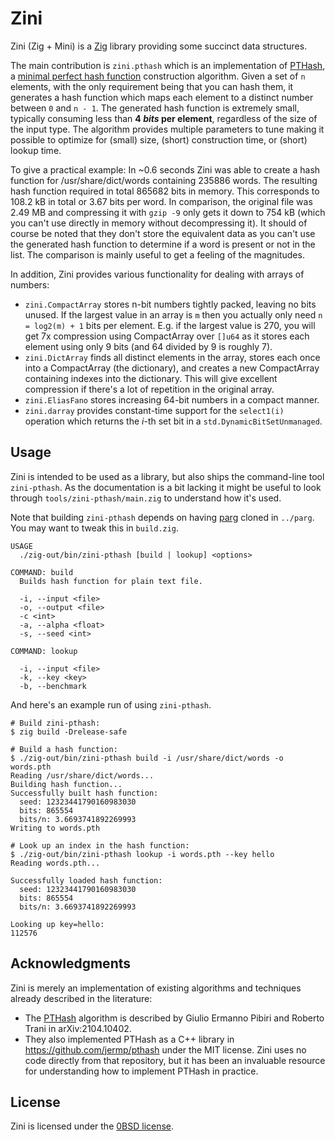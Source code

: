 # Zini

Zini (Zig + Mini) is a [Zig](https://ziglang.org/) library providing some succinct data structures.

The main contribution is `zini.pthash` which is an implementation of [PTHash][pthash], a [minimal perfect hash function](https://en.wikipedia.org/wiki/Perfect_hash_function) construction algorithm.
Given a set of `n` elements, with the only requirement being that you can hash them, it generates a hash function which maps each element to a distinct number between `0` and `n - 1`.
The generated hash function is extremely small, typically consuming less than **4 _bits_ per element**, regardless of the size of the input type.
The algorithm provides multiple parameters to tune making it possible to optimize for (small) size, (short) construction time, or (short) lookup time.

To give a practical example:
In ~0.6 seconds Zini was able to create a hash function for /usr/share/dict/words containing 235886 words.
The resulting hash function required in total 865682 bits in memory.
This corresponds to 108.2 kB in total or 3.67 bits per word.
In comparison, the original file was 2.49 MB and compressing it with `gzip -9` only gets it down to 754 kB (which you can't use directly in memory without decompressing it).
It should of course be noted that they don't store the equivalent data as you can't use the generated hash function to determine if a word is present or not in the list.
The comparison is mainly useful to get a feeling of the magnitudes.

In addition, Zini provides various functionality for dealing with arrays of numbers:

- `zini.CompactArray` stores n-bit numbers tightly packed, leaving no bits unused.
  If the largest value in an array is `m` then you actually only need `n = log2(m) + 1` bits per element.
  E.g. if the largest value is 270, you will get 7x compression using CompactArray over `[]u64` as it stores each element using only 9 bits (and 64 divided by 9 is roughly 7).
- `zini.DictArray` finds all distinct elements in the array, stores each once into a CompactArray (the dictionary), and creates a new CompactArray containing indexes into the dictionary.
  This will give excellent compression if there's a lot of repetition in the original array.
- `zini.EliasFano` stores increasing 64-bit numbers in a compact manner.
- `zini.darray` provides constant-time support for the `select1(i)` operation which returns the _i_-th set bit in a `std.DynamicBitSetUnmanaged`.

## Usage

Zini is intended to be used as a library, but also ships the command-line tool `zini-pthash`.
As the documentation is a bit lacking it might be useful to look through `tools/zini-pthash/main.zig` to understand how it's used.

Note that building `zini-pthash` depends on having [parg](https://github.com/judofyr/parg) cloned in `../parg`.
You may want to tweak this in `build.zig`.

```
USAGE
  ./zig-out/bin/zini-pthash [build | lookup] <options>

COMMAND: build
  Builds hash function for plain text file.

  -i, --input <file>
  -o, --output <file>
  -c <int>
  -a, --alpha <float>
  -s, --seed <int>

COMMAND: lookup

  -i, --input <file>
  -k, --key <key>
  -b, --benchmark
```

And here's an example run of using `zini-pthash`.

```
# Build zini-pthash:
$ zig build -Drelease-safe

# Build a hash function:
$ ./zig-out/bin/zini-pthash build -i /usr/share/dict/words -o words.pth
Reading /usr/share/dict/words...
Building hash function...
Successfully built hash function:
  seed: 12323441790160983030
  bits: 865554
  bits/n: 3.6693741892269993
Writing to words.pth

# Look up an index in the hash function:
$ ./zig-out/bin/zini-pthash lookup -i words.pth --key hello
Reading words.pth...

Successfully loaded hash function:
  seed: 12323441790160983030
  bits: 865554
  bits/n: 3.6693741892269993

Looking up key=hello:
112576
```

## Acknowledgments

Zini is merely an implementation of existing algorithms and techniques already described in the literature:

- The [PTHash][pthash] algorithm is described by Giulio Ermanno Pibiri and Roberto Trani in arXiv:2104.10402.
- They also implemented PTHash as a C++ library in <https://github.com/jermp/pthash> under the MIT license.
  Zini uses no code directly from that repository, but it has been an invaluable resource for understanding how to implement PTHash in practice.

[pthash]: https://arxiv.org/abs/2104.10402

## License

Zini is licensed under the [0BSD license](https://spdx.org/licenses/0BSD.html).

